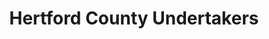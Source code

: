 ---
title: "Hertford County Undertakers"
url: /winton/hertford-county-undertakers/
shop: Bestattungen
---